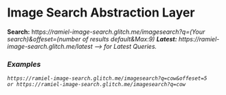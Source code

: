 # Image Search Abstraction Layer

**Search:** http<i><i>s://ramiel-image-search.glitch.me/imagesearch?q=(Your search)&offeset=(number of results default&Max:9)
**Latest:** http<i><i>s://ramiel-image-search.glitch.me/latest --> for Latest Queries.
### Examples
```
https://ramiel-image-search.glitch.me/imagesearch?q=cow&offeset=5
or https://ramiel-image-search.glitch.me/imagesearch?q=cow
```
